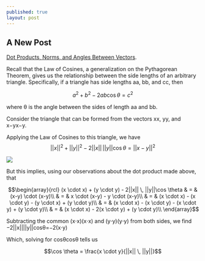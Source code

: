 ```yaml
---
published: true
layout: post
---
```

## A New Post

[Dot Products, Norms, and Angles Between Vectors](http://www.oxfordmathcenter.com/drupal7/node/168). 


Recall that the Law of Cosines, a generalization on the Pythagorean Theorem, gives us the relationship between the side lengths of an arbitrary triangle. Specifically, if a triangle has side lengths aa, bb, and cc, then

$$a^2 + b^2 - 2ab\cos \theta = c^2$$

where θ is the angle between the sides of length aa and bb.

Consider the triangle that can be formed from the vectors xx, yy, and x−yx−y.


Applying the Law of Cosines to this triangle, we have
$$||x||^2 +||y||^2 - 2||x|| \, ||y||\cos \theta = ||x-y||^2$$


![](http://www.oxfordmathcenter.com/images/notes/168-00.png)

But this implies, using our observations about the dot product made above, that

$$\begin{array}{rcl}
(x \cdot x) + (y \cdot y) - 2||x|| \, ||y||\cos \theta & = & (x-y) \cdot (x-y)\\
& = & x \cdot (x-y) - y \cdot (x-y)\\
& = & (x \cdot x) - (x \cdot y) - (y \cdot x) + (y \cdot y)\\
& = & (x \cdot x) - (x \cdot y) - (x \cdot y) + (y \cdot y)\\
& = & (x \cdot x) - 2(x \cdot y) + (y \cdot y)\\
\end{array}$$

Subtracting the common (x⋅x)(x⋅x) and (y⋅y)(y⋅y) from both sides, we find
−2||x||||y||cosθ=−2(x⋅y)

Which, solving for cosθcos⁡θ tells us


$$\cos \theta = \frac{x \cdot y}{||x|| \, ||y||}$$
